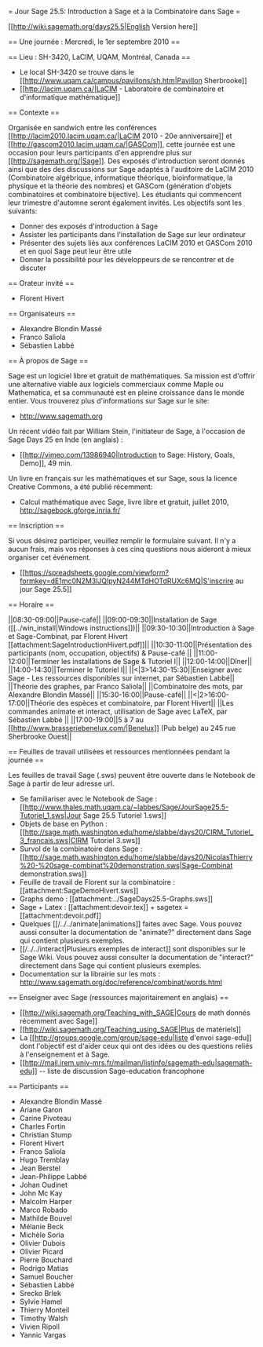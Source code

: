 = Jour Sage 25.5: Introduction à Sage et à la Combinatoire dans Sage =

[[http://wiki.sagemath.org/days25.5|English Version here]]

== Une journée : Mercredi, le 1er septembre 2010 ==

== Lieu : SH-3420, LaCIM, UQAM, Montréal, Canada ==

  * Le local SH-3420 se trouve dans le [[http://www.uqam.ca/campus/pavillons/sh.htm|Pavillon Sherbrooke]]
  * [[http://lacim.uqam.ca/|LaCIM - Laboratoire de combinatoire et d'informatique mathématique]]

== Contexte ==

Organisée en sandwich entre les conférences [[http://lacim2010.lacim.uqam.ca/|LaCIM 2010 - 20e anniversaire]] et [[http://gascom2010.lacim.uqam.ca/|GASCom]], cette journée est une occasion pour leurs participants d'en apprendre plus sur [[http://sagemath.org/|Sage]]. Des exposés d'introduction seront donnés ainsi que des des discussions sur Sage adaptés à l'auditoire de LaCIM 2010 (Combinatoire algébrique, informatique théorique, bioinformatique, la physique et la théorie des nombres) et GASCom (génération d'objets combinatoires et combinatoire bijective). Les étudiants qui commencent leur trimestre d'automne seront également invités. Les objectifs sont les suivants:

 * Donner des exposés d'introduction à Sage
 * Assister les participants dans l'installation de Sage sur leur ordinateur
 * Présenter des sujets liés aux conférences LaCIM 2010 et GASCom 2010 et en quoi Sage peut leur être utile
 * Donner la possibilité pour les développeurs de se rencontrer et de discuter 

== Orateur invité ==

  * Florent Hivert
 
== Organisateurs ==

  * Alexandre Blondin Massé
  * Franco Saliola
  * Sébastien Labbé

== À propos de Sage ==

Sage est un logiciel libre et gratuit de mathématiques. Sa mission est d'offrir une alternative viable aux logiciels commerciaux comme Maple ou Mathematica, et sa communauté est en pleine croissance dans le monde entier. Vous trouverez plus d'informations sur Sage sur le site:

  * http://www.sagemath.org

Un récent vidéo fait par William Stein, l'initiateur de Sage, à l'occasion de Sage Days  25 en Inde (en anglais) :

  * [[http://vimeo.com/13986940|Introduction to Sage: History, Goals, Demo]], 49 min.

Un livre en français sur les mathématiques et sur Sage, sous la licence Creative Commons, a été publié récemment:

  * Calcul mathématique avec Sage, livre libre et gratuit, juillet 2010, http://sagebook.gforge.inria.fr/ 

== Inscription ==

Si vous désirez participer, veuillez remplir le formulaire suivant. Il n'y a aucun frais, mais vos réponses à ces cinq questions nous aideront à mieux organiser cet événement.

  * [[https://spreadsheets.google.com/viewform?formkey=dE1mc0N2M3lJQlpyN244MTdHOTdRUXc6MQ|S'inscrire au jour Sage 25.5]]

== Horaire ==

||08:30-09:00||Pause-café||
||09:00-09:30||Installation de Sage ([[../win_install|Windows instructions]])||
||09:30-10:30||Introduction à Sage et Sage-Combinat, par Florent Hivert [[attachment:SageIntroductionHivert.pdf]]||
||10:30-11:00||Présentation des participants (nom, occupation, objectifs) & Pause-café ||
||11:00-12:00||Terminer les installations de Sage & Tutoriel I||
||12:00-14:00||Dîner||
||14:00-14:30||Terminer le Tutoriel I||
||<|3>14:30-15:30||Enseigner avec Sage - Les ressources disponibles sur internet, par Sébastien Labbé||
||Théorie des graphes, par Franco Saliola||
||Combinatoire des mots, par Alexandre Blondin Massé||
||15:30-16:00||Pause-café||
||<|2>16:00-17:00||Théorie des espèces et combinatoire, par Florent Hivert||
||Les commandes animate et interact, utilisation de Sage avec LaTeX, par Sébastien Labbé ||
||17:00-19:00||5 à 7 au [[http://www.brasseriebenelux.com/|Benelux]] (Pub belge) au 245 rue Sherbrooke Ouest||

== Feuilles de travail utilisées et ressources mentionnées pendant la journée ==

Les feuilles de travail Sage (.sws) peuvent être ouverte dans le Notebook de Sage à partir de leur adresse url.

  * Se familiariser avec le Notebook de Sage : [[http://www.thales.math.uqam.ca/~labbes/Sage/JourSage25.5-Tutoriel_1.sws|Jour Sage 25.5 Tutoriel 1.sws]]
  * Objets de base en Python : [[http://sage.math.washington.edu/home/slabbe/days20/CIRM_Tutoriel_3_francais.sws|CIRM Tutoriel 3.sws]]
  * Survol de la combinatoire dans Sage : [[http://sage.math.washington.edu/home/slabbe/days20/NicolasThierry%20-%20sage-combinat%20demonstration.sws|Sage-Combinat demonstration.sws]] 
  * Feuille de travail de Florent sur la combinatoire : [[attachment:SageDemoHivert.sws]]
  * Graphs demo : [[attachment:../SageDays25.5-Graphs.sws]]
  * Sage + Latex : [[attachment:devoir.tex]] + sagetex = [[attachment:devoir.pdf]]
  * Quelques [[/../../animate|animations]] faites avec Sage. Vous pouvez aussi consulter la documentation de "animate?" directement dans Sage qui contient plusieurs exemples.
  * [[/../../interact|Plusieurs exemples de interact]] sont disponibles sur le Sage Wiki. Vous pouvez aussi consulter la documentation de "interact?" directement dans Sage qui contient plusieurs exemples.
  * Documentation sur la librairie sur les mots : http://www.sagemath.org/doc/reference/combinat/words.html

== Enseigner avec Sage (ressources majoritairement en anglais) ==

  * [[http://wiki.sagemath.org/Teaching_with_SAGE|Cours de math donnés récemment avec Sage]]
  * [[http://wiki.sagemath.org/Teaching_using_SAGE|Plus de matériels]]
  * La [[http://groups.google.com/group/sage-edu|liste d'envoi sage-edu]] dont l'objectif est d'aider ceux qui ont des idées ou des questions reliés à l'enseignement et à Sage.
  * [[http://mail.irem.univ-mrs.fr/mailman/listinfo/sagemath-edu|sagemath-edu]] -- liste de discussion Sage-education francophone

== Participants ==

  * Alexandre Blondin Massé
  * Ariane Garon
  * Carine Pivoteau
  * Charles Fortin
  * Christian Stump
  * Florent Hivert
  * Franco Saliola
  * Hugo Tremblay
  * Jean Berstel
  * Jean-Philippe Labbé
  * Johan Oudinet
  * John Mc Kay
  * Malcolm Harper
  * Marco Robado
  * Mathilde Bouvel
  * Mélanie Beck
  * Michèle Soria
  * Olivier Dubois
  * Olivier Picard
  * Pierre Bouchard
  * Rodrigo Matias
  * Samuel Boucher
  * Sébastien Labbé
  * Srecko Brlek
  * Sylvie Hamel
  * Thierry Monteil
  * Timothy Walsh
  * Vivien Ripoll
  * Yannic Vargas
